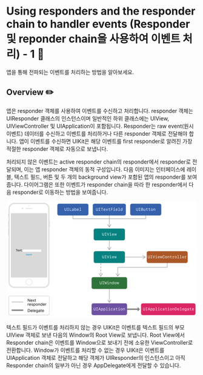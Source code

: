 # Using responders and the responder chain to handler events (Responder 및 reponder chain을 사용하여 이벤트 처리) - 1 🤔</br>

앱을 통해 전파되는 이벤트를 처리하는 방법을 알아보세요.

## Overview ✏️</br>

앱은 responder 객체를 사용하여 이벤트를 수신하고 처리합니다.
responder 객체는 UIResponder 클래스의 인스턴스이며 일반적인 하위 클래스에는 UIView, UIViewController 및 UIApplication이 포함됩니다.
Responder는 raw event(원시 이벤트) 데이터를 수신하고 이벤트를 처리하거나 다른 responder 객체로 전달해야 합니다.
앱이 이벤트를 수신하면 UIKit은 해당 이벤트를 first responder로 알려진 가장 적절한 responder 객체로 자동으로 보냅니다.

처리되지 않은 이벤트는 active responder chain의 responder에서 responder로 전달되며, 이는 앱 responder 객체의 동적 구성입니다.
다음 이미지는 인터페이스에 레이블, 텍스트 필드, 버튼 및 두 개의 background view가 포함된 앱의 responder를 보여줍니다.
다이어그램은 또한 이벤트가 responder chain을 따라 한 responder에서 다음 responder로 이동하는 방법을 보여줍니다.

<img src = "https://github.com/devKobe24/images/blob/main/responderChain.png?raw=true"></br>

텍스트 필드가 이벤트를 처리하지 않는 경우 UIKit은 이벤트를 텍스트 필드의 부모 UIView 객체로 보낸 다음의 Window의 Root View로 보냅니다.
Root View에서 Responder chain은 이벤트를 Window으로 보내기 전에 소유한 ViewController로 전환합니다.
Window가 이벤트를 처리할 수 없는 경우 UIKit은 이벤트를 UIApplication 객체로 전달하고 해당 객체가 UIResponder의 인스턴스이고 아직 Responder chain의 일부가 아닌 경우 AppDelegate에게 전달할 수 있습니다.
